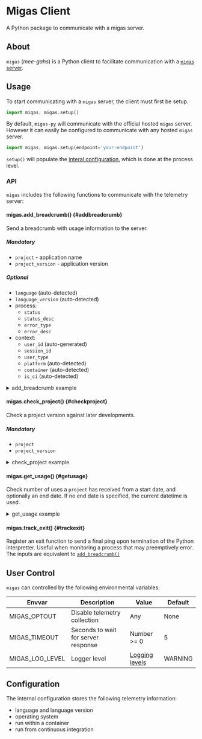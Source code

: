 # Migas Client

A Python package to communicate with a migas server.

## About

`migas` (*mee-gahs*) is a Python client to facilitate communication with a [`migas` server](https://github.com/nipreps/migas-server).


## Usage

To start communicating with a `migas` server, the client must first be setup.

```python
import migas; migas.setup()
```

By default, `migas-py` will communicate with the official hosted `migas` server.
However it can easily be configured to communicate with any hosted `migas` server.

```python
import migas; migas.setup(endpoint='your-endpoint')
```

`setup()` will populate the [interal configuration](#configuration), which is done at the process level.

### API

`migas` includes the following functions to communicate with the telemetry server:

#### migas.add_breadcrumb() {#addbreadcrumb}
Send a breadcrumb with usage information to the server.

##### Mandatory
- `project` - application name
- `project_version` - application version

##### Optional
- `language` (auto-detected)
- `language_version` (auto-detected)
- process:
  - `status`
  - `status_desc`
  - `error_type`
  - `error_desc`
- context:
  - `user_id` (auto-generated)
  - `session_id`
  - `user_type`
  - `platform` (auto-detected)
  - `container` (auto-detected)
  - `is_ci` (auto-detected)

<details>
<summary>add_breadcrumb example</summary>

```python
>>> add_breadcrumb('nipreps/migas-py', '0.0.1', status='R', status_desc='Finished long step')
{'success': True}
```

</details>

#### migas.check_project() {#checkproject}
Check a project version against later developments.

##### Mandatory
- `project`
- `project_version`


<details>
<summary>check_project example</summary>

```python
>>> check_project('nipreps/migas-py', '0.0.1')
{'success': True, 'flagged': False, 'latest': '0.4.0', 'message': ''}
```

</details>

#### migas.get_usage() {#getusage}

Check number of uses a `project` has received from a start date, and optionally an end date.
If no end date is specified, the current datetime is used.

<details>
<summary>get_usage example</summary>

```python
>>> get_usage('nipreps/migas-py', '2022-07-01')
{'hits': 7, 'message': '', 'unique': False, 'success': True}
```

</details>


#### migas.track_exit() {#trackexit}

Register an exit function to send a final ping upon termination of the Python interpretter.
Useful when monitoring a process that may preemptively error.
The inputs are equivalent to [`add_breadcrumb()`](#addbreadcrumb)

## User Control

`migas` can controlled by the following environmental variables:

| Envvar | Description | Value | Default |
| ---- | ---- | ---- | ---- |
| MIGAS_OPTOUT | Disable telemetry collection | Any | None
| MIGAS_TIMEOUT | Seconds to wait for server response | Number >= 0 | 5
| MIGAS_LOG_LEVEL | Logger level | [Logging levels](https://docs.python.org/3/library/logging.html#levels) | WARNING


## Configuration

The internal configuration stores the following telemetry information:

- language and language version
- operating system
- run within a container
- run from continuous integration

